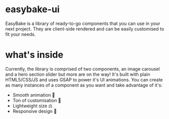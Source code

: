 # easybake-ui
EasyBake is a library of ready-to-go components that you can use in your next project. They are client-side rendered and can be easily customised to fit your needs.
# what's inside
Currently, the library is comprised of two components, an image carousel and a hero section slider but more are on the way! It's built with plain HTML5/CSS/JS and uses GSAP to power it's UI animations. You can create as many instances of a component as you want and take advantage of it's:

- Smooth animation 💨
- Ton of customisation 🔧
- Lightweight size ⚖️
- Responsive design 📏
